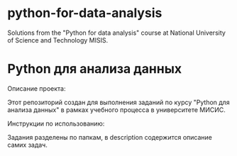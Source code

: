# python-for-data-analysis
Solutions from the "Python for data analysis" course at National University of Science and Technology MISIS.

# Python для анализа данных
Описание проекта:

Этот репозиторий создан для выполнения заданий по курсу "Python для анализа данных" в рамках учебного процесса в университете МИСИС.

Инструкции по использованию:

Задания разделены по папкам, в description содержится описание самих задач. 
